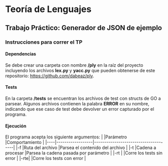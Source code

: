 # Teoría de Lenguajes
## Trabajo Práctico: Generador de JSON de ejemplo

### Instrucciones para correr el TP
#### Dependencias
Se debe crear una carpeta con nombre **/ply** en la raíz del proyecto incluyendo los archivos **lex.py** y **yacc&#46;py** que pueden obtenerse de este repositorio: https://github.com/dabeaz/ply.
#### Tests
En la carpeta **/tests** se encuentran los archivos de test con structs de GO a parsear. Algunos archivos contienen la palabra **ERROR** en su nombre, indicando que ese caso de test debe devolver un error capturado por el programa.
#### Ejecución
El programa acepta los siguiente argumentos:
|    |Parámetro    		|Comportamiento						   |
|----|------------------|--------------------------------------|
|-f  |Ruta del archivo  |Parsea el contenido del archivo       |
|-t  |Cadena a procesar |Parsea la cadena pasada por parámetro |
|-rt |					|Corre los tests sin error			   |
|-rte|					|Corre los tests con error			   |